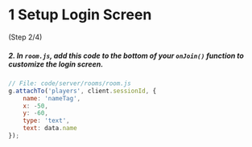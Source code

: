 # 1 Setup Login Screen
 (Step 2/4)

##### 2. In `room.js`, add this code to the bottom of your `onJoin()` function to customize the login screen.

``` javascript
// File: code/server/rooms/room.js
g.attachTo('players', client.sessionId, {  
	name: 'nameTag',
	x: -50,
	y: -60,
	type: 'text',
	text: data.name
});
```

